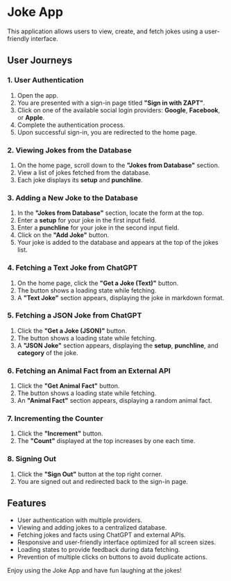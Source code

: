 # Joke App

This application allows users to view, create, and fetch jokes using a user-friendly interface.

## User Journeys

### 1. User Authentication

   1. Open the app.
   2. You are presented with a sign-in page titled **"Sign in with ZAPT"**.
   3. Click on one of the available social login providers: **Google**, **Facebook**, or **Apple**.
   4. Complete the authentication process.
   5. Upon successful sign-in, you are redirected to the home page.

### 2. Viewing Jokes from the Database

   1. On the home page, scroll down to the **"Jokes from Database"** section.
   2. View a list of jokes fetched from the database.
   3. Each joke displays its **setup** and **punchline**.

### 3. Adding a New Joke to the Database

   1. In the **"Jokes from Database"** section, locate the form at the top.
   2. Enter a **setup** for your joke in the first input field.
   3. Enter a **punchline** for your joke in the second input field.
   4. Click on the **"Add Joke"** button.
   5. Your joke is added to the database and appears at the top of the jokes list.

### 4. Fetching a Text Joke from ChatGPT

   1. On the home page, click the **"Get a Joke (Text)"** button.
   2. The button shows a loading state while fetching.
   3. A **"Text Joke"** section appears, displaying the joke in markdown format.

### 5. Fetching a JSON Joke from ChatGPT

   1. Click the **"Get a Joke (JSON)"** button.
   2. The button shows a loading state while fetching.
   3. A **"JSON Joke"** section appears, displaying the **setup**, **punchline**, and **category** of the joke.

### 6. Fetching an Animal Fact from an External API

   1. Click the **"Get Animal Fact"** button.
   2. The button shows a loading state while fetching.
   3. An **"Animal Fact"** section appears, displaying a random animal fact.

### 7. Incrementing the Counter

   1. Click the **"Increment"** button.
   2. The **"Count"** displayed at the top increases by one each time.

### 8. Signing Out

   1. Click the **"Sign Out"** button at the top right corner.
   2. You are signed out and redirected back to the sign-in page.

## Features

- User authentication with multiple providers.
- Viewing and adding jokes to a centralized database.
- Fetching jokes and facts using ChatGPT and external APIs.
- Responsive and user-friendly interface optimized for all screen sizes.
- Loading states to provide feedback during data fetching.
- Prevention of multiple clicks on buttons to avoid duplicate actions.

Enjoy using the Joke App and have fun laughing at the jokes!